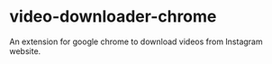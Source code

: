 # video-downloader-chrome
An extension for google chrome to download videos from Instagram website.
